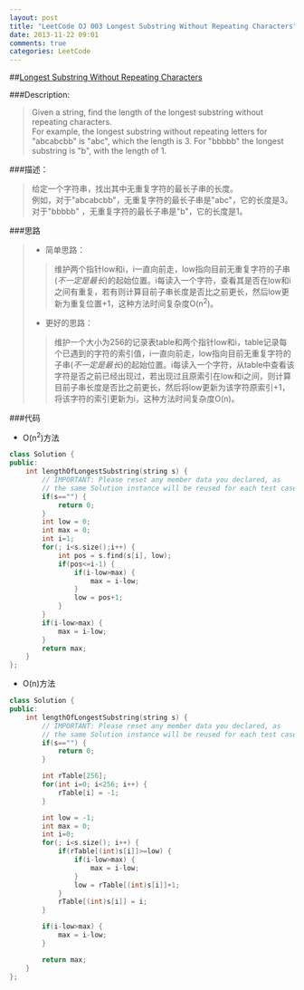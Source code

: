 ```yaml
---
layout: post
title: "LeetCode OJ 003 Longest Substring Without Repeating Characters"
date: 2013-11-22 09:01
comments: true
categories: LeetCode
---
```

##[Longest Substring Without Repeating Characters](http://oj.leetcode.com/problems/longest-substring-without-repeating-characters/)

###Description:
>Given a string, find the length of the longest substring without repeating characters.  
>For example, the longest substring without repeating letters for "abcabcbb" is "abc", which the length is 3. For "bbbbb" the longest substring is "b", with the length of 1.  

###描述：
>给定一个字符串，找出其中无重复字符的最长子串的长度。  
>例如，对于"abcabcbb"，无重复字符的最长子串是"abc"，它的长度是3。对于"bbbbb" ，无重复字符的最长子串是"b"，它的长度是1。  

###思路
>* 简单思路：
>>维护两个指针low和i，i一直向前走，low指向目前无重复字符的子串(*不一定是最长*)的起始位置。i每读入一个字符，查看其是否在low和i之间有重复，若有则计算目前子串长度是否比之前更长，然后low更新为重复位置+1，这种方法时间复杂度O(n<sup>2</sup>)。  
>* 更好的思路：
>>维护一个大小为256的记录表table和两个指针low和i，table记录每个已遇到的字符的索引值，i一直向前走，low指向目前无重复字符的子串(*不一定是最长*)的起始位置。i每读入一个字符，从table中查看该字符是否之前已经出现过，若出现过且原索引在low和i之间，则计算目前子串长度是否比之前更长，然后将low更新为该字符原索引+1，将该字符的索引更新为i，这种方法时间复杂度O(n)。  

###代码
* O(n<sup>2</sup>)方法
```cpp
class Solution {
public:
    int lengthOfLongestSubstring(string s) {
        // IMPORTANT: Please reset any member data you declared, as
        // the same Solution instance will be reused for each test case.
        if(s=="") {
        	return 0;
        }
        int low = 0;
        int max = 0;
        int i=1;
        for(; i<s.size();i++) {
        	int pos = s.find(s[i], low);
        	if(pos<=i-1) {
        		if(i-low>max) {
        			max = i-low;
        		}
        		low = pos+1;
        	}
        }
        if(i-low>max) {
        	max = i-low;
        }
        return max;
    }
};
```
* O(n)方法
```cpp
class Solution {
public:
    int lengthOfLongestSubstring(string s) {
        // IMPORTANT: Please reset any member data you declared, as
        // the same Solution instance will be reused for each test case.
        if(s=="") {
        	return 0;
        }

        int rTable[256];
        for(int i=0; i<256; i++) {
            rTable[i] = -1;
        }

        int low = -1;
        int max = 0;
        int i=0;
        for(; i<s.size(); i++) {
            if(rTable[(int)s[i]]>=low) {
                if(i-low>max) {
                    max = i-low;
                }
                low = rTable[(int)s[i]]+1;
            }
            rTable[(int)s[i]] = i;
        }

        if(i-low>max) {
            max = i-low;
        }

        return max;
    }
};
```